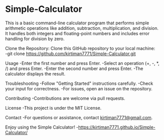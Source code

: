 # Simple-Calculator
This is a basic command-line calculator program that performs simple arithmetic operations like addition, subtraction, multiplication, and division. It handles both integers and floating-point numbers and includes error handling for division by zero.

Clone the Repository: Clone this GitHub repository to your local machine:         
-git clone https://github.com/kirtiman7771/Simple-Calculator.git

Usage
-Enter the first number and press Enter.
-Select an operation (+, -, *, /) and press Enter.
-Enter the second number and press Enter.
-The calculator displays the result.

Troubleshooting
-Follow "Getting Started" instructions carefully.
-Check your input for correctness.
-For issues, open an issue on the repository.

Contributing
-Contributions are welcome via pull requests.

License
-This project is under the MIT License.

Contact
-For questions or assistance, contact kirtiman7771@gmail.com.

Enjoy using the Simple Calculator! -https://kirtiman7771.github.io/Simple-Calculator/
